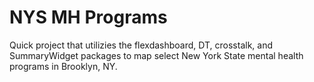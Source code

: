 # NYS MH Programs
Quick project that utilizies the flexdashboard, DT, crosstalk, and SummaryWidget packages to map select New York State mental health programs in Brooklyn, NY.
